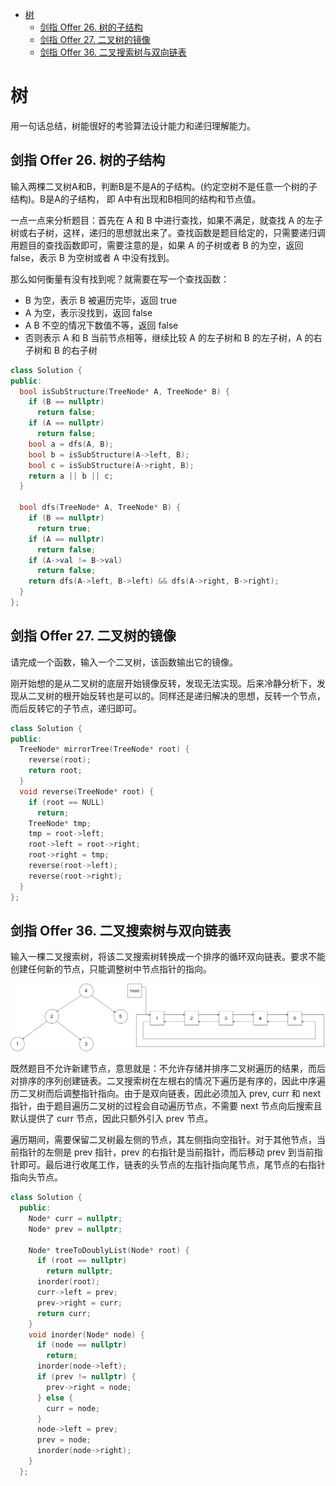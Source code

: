 - [树](#树)
  - [剑指 Offer 26. 树的子结构](#剑指-offer-26-树的子结构)
  - [剑指 Offer 27. 二叉树的镜像](#剑指-offer-27-二叉树的镜像)
  - [剑指 Offer 36. 二叉搜索树与双向链表](#剑指-offer-36-二叉搜索树与双向链表)

# 树

用一句话总结，树能很好的考验算法设计能力和递归理解能力。

## 剑指 Offer 26. 树的子结构

输入两棵二叉树A和B，判断B是不是A的子结构。(约定空树不是任意一个树的子结构)。B是A的子结构， 即 A中有出现和B相同的结构和节点值。

一点一点来分析题目：首先在 A 和 B 中进行查找，如果不满足，就查找 A 的左子树或右子树，这样，递归的思想就出来了。查找函数是题目给定的，只需要递归调用题目的查找函数即可，需要注意的是，如果 A 的子树或者 B 的为空，返回 false，表示 B 为空树或者 A 中没有找到。

那么如何衡量有没有找到呢？就需要在写一个查找函数：

- B 为空，表示 B 被遍历完毕，返回 true
- A 为空，表示没找到，返回 false
- A B 不空的情况下数值不等，返回 false
- 否则表示 A 和 B 当前节点相等，继续比较 A 的左子树和 B 的左子树，A 的右子树和 B 的右子树

```cpp
class Solution {
public:
  bool isSubStructure(TreeNode* A, TreeNode* B) {
    if (B == nullptr)
      return false;
    if (A == nullptr)
      return false;
    bool a = dfs(A, B);
    bool b = isSubStructure(A->left, B);
    bool c = isSubStructure(A->right, B);
    return a || b || c;
  }

  bool dfs(TreeNode* A, TreeNode* B) {
    if (B == nullptr)
      return true;
    if (A == nullptr)
      return false;
    if (A->val != B->val)
      return false;
    return dfs(A->left, B->left) && dfs(A->right, B->right);
  }
};
```

## 剑指 Offer 27. 二叉树的镜像

请完成一个函数，输入一个二叉树，该函数输出它的镜像。

刚开始想的是从二叉树的底层开始镜像反转，发现无法实现。后来冷静分析下，发现从二叉树的根开始反转也是可以的。同样还是递归解决的思想，反转一个节点，而后反转它的子节点，递归即可。

```cpp
class Solution {
public:
  TreeNode* mirrorTree(TreeNode* root) {
    reverse(root);
    return root;
  }
  void reverse(TreeNode* root) {
    if (root == NULL)
      return;
    TreeNode* tmp;
    tmp = root->left;
    root->left = root->right;
    root->right = tmp;
    reverse(root->left);
    reverse(root->right);
  }
};
```

## 剑指 Offer 36. 二叉搜索树与双向链表

输入一棵二叉搜索树，将该二叉搜索树转换成一个排序的循环双向链表。要求不能创建任何新的节点，只能调整树中节点指针的指向。

![](tree2link.png)

既然题目不允许新建节点，意思就是：不允许存储并排序二叉树遍历的结果，而后对排序的序列创建链表。二叉搜索树在左根右的情况下遍历是有序的，因此中序遍历二叉树而后调整指针指向。由于是双向链表，因此必须加入 prev, curr 和 next 指针，由于题目遍历二叉树的过程会自动遍历节点，不需要 next 节点向后搜索且默认提供了 curr 节点，因此只额外引入 prev 节点。

遍历期间，需要保留二叉树最左侧的节点，其左侧指向空指针。对于其他节点，当前指针的左侧是 prev 指针，prev 的右指针是当前指针，而后移动 prev 到当前指针即可。最后进行收尾工作，链表的头节点的左指针指向尾节点，尾节点的右指针指向头节点。

```cpp
class Solution {
  public:
    Node* curr = nullptr;
    Node* prev = nullptr;
    
    Node* treeToDoublyList(Node* root) {
      if (root == nullptr)
        return nullptr;
      inorder(root);
      curr->left = prev;
      prev->right = curr;
      return curr;
    }
    void inorder(Node* node) {
      if (node == nullptr)
        return;
      inorder(node->left);
      if (prev != nullptr) {
        prev->right = node;
      } else {
        curr = node;
      }
      node->left = prev;
      prev = node;
      inorder(node->right);
    }
  };
```